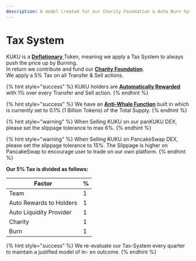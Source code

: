 ```yaml
---
description: A model created for our Charity Foundation & Auto Burn System
---
```


# Tax System

KUKU is a [**Deflationary** ](../../knowledge-center/glossary-and-vocab.md)Token, meaning we apply a Tax System to always push the price up by Burning. \
In return we contribute and fund our [**Charity Foundation**](../../knowledge-center/the-project/charity-foundation.md).\
We apply a 5% Tax on all Transfer & Sell actions.

{% hint style="success" %}
KUKU holders are [**Automatically Rewarded**](../../knowledge-center/the-project/eco-system/use-cases/functions/auto-rewards.md) with 1% over every Transfer and Sell action.
{% endhint %}

{% hint style="success" %}
We have an [**Anti-Whale Function**](../../knowledge-center/the-project/eco-system/use-cases/functions/anti-whale.md) built in which is currently set to 0.1% (1 Billion Tokens) of the Total Supply.
{% endhint %}

{% hint style="warning" %}
When Selling KUKU on our panKUKU DEX, please set the slippage tolerance to max 6%.
{% endhint %}

{% hint style="warning" %}
When Selling KUKU on PancakeSwap DEX, please set the slippage tolerance to 15%. The Slippage is higher on PancakeSwap to encourage user to trade on our own platform.
{% endhint %}

**Our 5% Tax is divided as follows:**

| Factor                  | % |
| ----------------------- | - |
| Team                    | 1 |
| Auto Rewards to Holders | 1 |
| Auto Liquidity Provider | 1 |
| Charity                 | 1 |
| Burn                    | 1 |

{% hint style="success" %}
We re-evaluate our Tax-System every quarter to maintain a justified model of in- en outcome.
{% endhint %}

